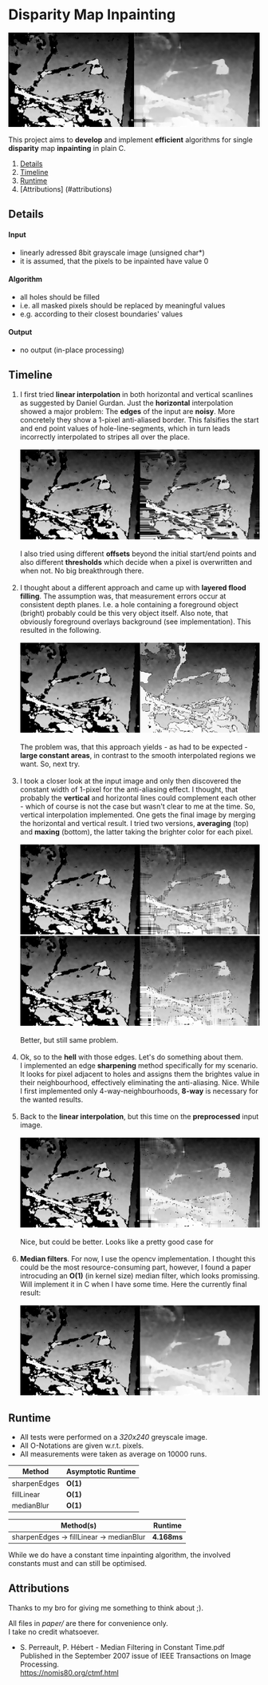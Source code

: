 # Disparity Map Inpainting

![](results/sharp_linear_avg_median=5.png)

This project aims to **develop** and implement **efficient** algorithms for single **disparity** map **inpainting** in plain C.

1. [Details](#details)
2. [Timeline](#timeline)
3. [Runtime](#runtime)
4. [Attributions] (#attributions)


## Details

#### Input
- linearly adressed 8bit grayscale image (unsigned char*)
- it is assumed, that the pixels to be inpainted have value 0

#### Algorithm
- all holes should be filled
- i.e. all masked pixels should be replaced by meaningful values
- e.g. according to their closest boundaries' values

#### Output
- no output (in-place processing)

## Timeline

1. I first tried **linear interpolation** in both horizontal and vertical scanlines as suggested by Daniel Gurdan.
Just the **horizontal** interpolation showed a major problem:
The **edges** of the input are **noisy**.
More concretely they show a 1-pixel anti-aliased border.
This falsifies the start and end point values of hole-line-segments, which in turn leads incorrectly interpolated to stripes all over the place.
<br><br>
![](results/linear_offset=0.png)
<br><br>
I also tried using different **offsets** beyond the initial start/end points and also different **thresholds** which decide when a pixel is overwritten and when not. 
No big breakthrough there.
<br><br>
2. I thought about a different approach and came up with **layered flood filling**.
The assumption was, that measurement errors occur at consistent depth planes.
I.e. a hole containing a foreground object (bright) probably could be this very object itself.
Also note, that obviously foreground overlays background (see implementation).
This resulted in the following.
<br><br>
![](results/layered_floodfill.png)
<br><br>
The problem was, that this approach yields - as had to be expected - **large constant areas**, in contrast to the smooth interpolated regions we want.
So, next try.
<br><br>
3. I took a closer look at the input image and only then discovered the constant width of 1-pixel for the anti-aliasing effect.
I thought, that probably the **vertical** and horizontal lines could complement each other - which of course is not the case but wasn't clear to me at the time. 
So, vertical interpolation implemented. 
One gets the final image by merging the horizontal and vertical result. 
I tried two versions, **averaging** (top) and **maxing** (bottom), the latter taking the brighter color for each pixel.
<br><br>
![](results/linearvh_avg_offset=1.png)
![](results/linearvh_max_offset=1.png)
<br><br>
Better, but still same problem.
<br><br>
4. Ok, so to the **hell** with those edges. 
Let's do something about them. <br>
I implemented an edge **sharpening** method specifically for my scenario. 
It looks for pixel adjacent to holes and assigns them the brightes value in their neighbourhood, effectively eliminating the anti-aliasing. 
Nice. 
While I first implemented only 4-way-neighbourhoods, **8-way** is necessary for the wanted results.
<br><br>
5. Back to the **linear interpolation**, but this time on the **preprocessed** input image.
<br><br>
![](results/sharp_linear_avg.png)
<br><br>
Nice, but could be better. 
Looks like a pretty good case for
<br><br>
6. **Median filters**. 
For now, I use the opencv implementation.
I thought this could be the most resource-consuming part, however, I found a paper introcuding an **O(1)** (in kernel size) median filter, which looks promissing. 
Will implement it in C when I have some time.
Here the currently final result:
<br><br>
![](results/sharp_linear_avg_median=5.png)


## Runtime
- All tests were performed on a _320x240_ greyscale image. <br>
- All O-Notations are given w.r.t. pixels. <br>
- All measurements were taken as average on 10000 runs.

Method | Asymptotic Runtime
---|---
sharpenEdges | **O(1)**
fillLinear | **O(1)**
medianBlur | **O(1)**

Method(s) | Runtime
---|---
sharpenEdges -> fillLinear -> medianBlur | **4.168ms**

While we do have a constant time inpainting algorithm, the involved constants must and can still be optimised.


## Attributions

Thanks to my bro for giving me something to think about ;).

All files in _paper/_ are there for convenience only. <br>
I take no credit whatsoever. <br>

- S. Perreault, P. Hébert - Median Filtering in Constant Time.pdf <br>
Published in the September 2007 issue of IEEE Transactions on Image Processing. <br>
https://nomis80.org/ctmf.html <br>

